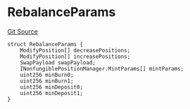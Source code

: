 # RebalanceParams
[Git Source](https://github.com/ArrakisFinance/arrakis-modular/arrakis-modular/blob/main/src/structs/SUniswapV3.sol)


```solidity
struct RebalanceParams {
    ModifyPosition[] decreasePositions;
    ModifyPosition[] increasePositions;
    SwapPayload swapPayload;
    INonfungiblePositionManager.MintParams[] mintParams;
    uint256 minBurn0;
    uint256 minBurn1;
    uint256 minDeposit0;
    uint256 minDeposit1;
}
```

